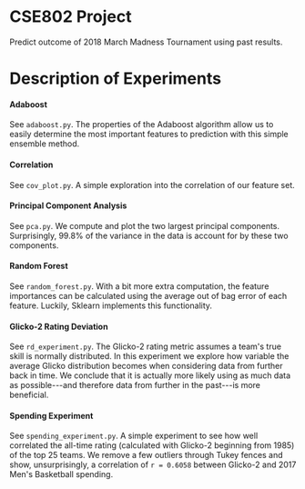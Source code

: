 # CSE802 Project

Predict outcome of 2018 March Madness Tournament using past results.

# Description of Experiments

#### Adaboost

See `adaboost.py`. The properties of the Adaboost algorithm allow us to easily determine the most
important features to prediction with this simple ensemble method. 

#### Correlation

See `cov_plot.py`. A simple exploration into the correlation of our feature set.


#### Principal Component Analysis

See `pca.py`. We compute and plot the two largest principal components.
Surprisingly, 99.8% of the variance in the data is account for by these two components.

#### Random Forest

See `random_forest.py`. With a bit more extra computation, the feature importances
can be calculated using the average out of bag error of each feature. Luckily, 
Sklearn implements this functionality.

#### Glicko-2 Rating Deviation

See `rd_experiment.py`. The Glicko-2 rating metric assumes a team's true skill is normally distributed.
In this experiment we explore how variable the average Glicko distribution becomes when considering 
data from further back in time. We conclude that it is actually more likely using as much data as 
possible---and therefore data from further in the past---is more beneficial. 

#### Spending Experiment

See `spending_experiment.py`. A simple experiment to see how well correlated the
all-time rating (calculated with Glicko-2 beginning from 1985) of the top 25 
teams. We remove a few outliers through Tukey fences and show, unsurprisingly, 
a correlation of `r = 0.6058` between Glicko-2 and 2017 Men's Basketball spending.
